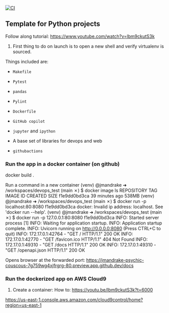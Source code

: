 [![CI](https://github.com/nogibjj/python-template/actions/workflows/cicd.yml/badge.svg)](https://github.com/nogibjj/python-template/actions/workflows/cicd.yml)
## Template for Python projects 

Follow along tutorial:
https://www.youtube.com/watch?v=lbm9ckutS3k


1. First thing to do on launch is to open a new shell and verify virtualenv is sourced.

Things included are:

* `Makefile`

* `Pytest`

* `pandas`

* `Pylint`

* `Dockerfile`

* `GitHub copilot`

* `jupyter` and `ipython` 

* A base set of libraries for devops and web

* `githubactions` 


### Run the app in a docker container (on github)

docker build .

Run a command in a new container
(venv) @jmandrake ➜ /workspaces/devops_test (main ✗) $ docker image ls
REPOSITORY   TAG       IMAGE ID       CREATED          SIZE
<none>       <none>    f1e9dd0bd3ca   39 minutes ago   538MB
(venv) @jmandrake ➜ /workspaces/devops_test (main ✗) $ docker run -p localhost:80:8080 f1e9dd0bd3ca
docker: Invalid ip address: localhost.
See 'docker run --help'.
(venv) @jmandrake ➜ /workspaces/devops_test (main ✗) $ docker run -p 127.0.0.1:80:8080 f1e9dd0bd3ca
INFO:     Started server process [1]
INFO:     Waiting for application startup.
INFO:     Application startup complete.
INFO:     Uvicorn running on http://0.0.0.0:8080 (Press CTRL+C to quit)
INFO:     172.17.0.1:42764 - "GET / HTTP/1.1" 200 OK
INFO:     172.17.0.1:42770 - "GET /favicon.ico HTTP/1.1" 404 Not Found
INFO:     172.17.0.1:49310 - "GET /docs HTTP/1.1" 200 OK
INFO:     172.17.0.1:49310 - "GET /openapi.json HTTP/1.1" 200 OK

Opens browser at the forwarded port:
https://jmandrake-psychic-couscous-7g759wg4xjfrgrg-80.preview.app.github.dev/docs


### Run the dockerized app on AWS Cloud9

1. Create a container: 
How to: https://youtu.be/lbm9ckutS3k?t=6000

https://us-east-1.console.aws.amazon.com/cloud9control/home?region=us-east-1



